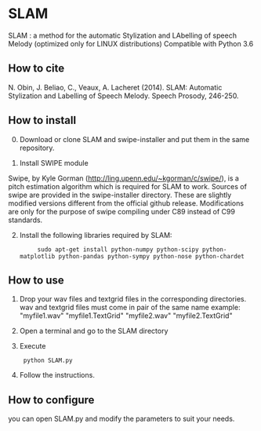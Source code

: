 SLAM
====

SLAM : a method for the automatic Stylization and LAbelling of speech Melody (optimized only for LINUX distributions)
Compatible with Python 3.6

How to cite
------------

N. Obin,  J. Beliao, C., Veaux, A. Lacheret (2014). SLAM: Automatic Stylization and Labelling of Speech Melody. Speech Prosody, 246-250.

How to install
------------

0) Download or clone SLAM and swipe-installer and put them in the same repository.

1) Install SWIPE module

Swipe, by Kyle Gorman (http://ling.upenn.edu/~kgorman/c/swipe/),  is a pitch estimation algorithm which is required for SLAM to work. 
Sources of swipe are provided in the swipe-installer directory. These are slightly modified versions different from the official github release. Modifications are only for the purpose of swipe compiling under C89 instead of C99 standards.
  
2) Install the following libraries required by SLAM:

            
            sudo apt-get install python-numpy python-scipy python-matplotlib python-pandas python-sympy python-nose python-chardet
  
How to use
------------

1) Drop your wav files and textgrid files in the corresponding directories. wav and textgrid files must come in pair of the same name 
     example:
     "myfile1.wav" "myfile1.TextGrid" "myfile2.wav" "myfile2.TextGrid"

2) Open a terminal and go to the SLAM directory
3) Execute

        python SLAM.py

4) Follow the instructions.

How to configure
------------

you can open SLAM.py and modify the parameters to suit your needs. 


